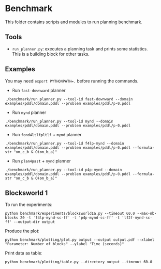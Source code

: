 # Benchmark

This folder contains scripts and modules to run planning benchmark.

## Tools

- `run_planner.py`: executes a planning task and prints some statistics. This is a building block for other tasks.

## Examples

You may need `export PYTHONPATH=.` before running the commands.

- Run `fast-downward` planner  

```
./benchmark/run_planner.py --tool-id fast-downward --domain examples/pddl/domain.pddl --problem examples/pddl/p-0.pddl
```

- Run `mynd` planner  

```
./benchmark/run_planner.py --tool-id mynd --domain examples/pddl/domain.pddl --problem examples/pddl/p-0.pddl
```

- Run `fond4ltlfpltlf` + `mynd` planner  

```
./benchmark/run_planner.py --tool-id f4lp-mynd --domain examples/pddl/domain.pddl --problem examples/pddl/p-0.pddl --formula-str "on_c_b & O(on_b_a)"
```

- Run `plan4past` + `mynd` planner  

```
./benchmark/run_planner.py --tool-id p4p-mynd --domain examples/pddl/domain.pddl --problem examples/pddl/p-0.pddl --formula-str "on_c_b & O(on_b_a)"
```

## Blocksworld 1

To run the experiments:

```
python benchmark/experiments/blocksworld1a.py --timeout 60.0 --max-nb-blocks 20 -t 'f4lp-mynd-sc-ff' -t 'p4p-mynd-sc-ff' -t 'lf2f-mynd-sc-ff' --output-dir output
```

Produce the plot:

```
python benchmark/plotting/plot.py output --output output.pdf --xlabel "Parameter: Number of blocks" --ylabel "Time (seconds)"
```

Print data as table:

```
python benchmark/plotting/table.py --directory output --timeout 60.0
```